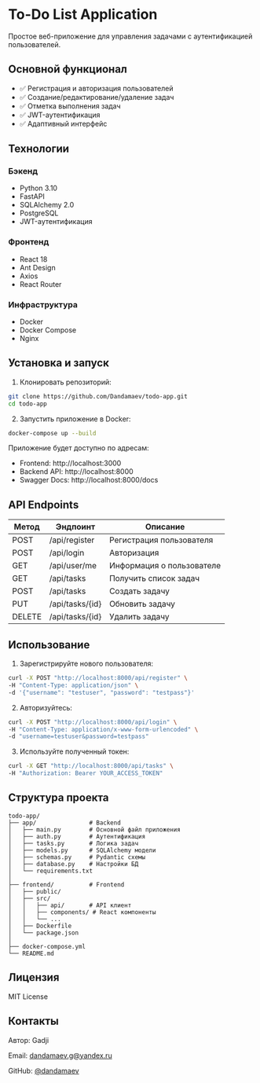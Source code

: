 # To-Do List Application

Простое веб-приложение для управления задачами с аутентификацией пользователей.

## Основной функционал

- ✅ Регистрация и авторизация пользователей
- ✅ Создание/редактирование/удаление задач
- ✅ Отметка выполнения задач
- ✅ JWT-аутентификация
- ✅ Адаптивный интерфейс

## Технологии

### Бэкенд

- Python 3.10
- FastAPI
- SQLAlchemy 2.0
- PostgreSQL
- JWT-аутентификация

### Фронтенд

- React 18
- Ant Design
- Axios
- React Router

### Инфраструктура

- Docker
- Docker Compose
- Nginx

## Установка и запуск

1. Клонировать репозиторий:

```bash
git clone https://github.com/Dandamaev/todo-app.git
cd todo-app
```

2. Запустить приложение в Docker:

```bash
docker-compose up --build
```

Приложение будет доступно по адресам:

- Frontend: http://localhost:3000
- Backend API: http://localhost:8000
- Swagger Docs: http://localhost:8000/docs

## API Endpoints

| Метод  | Эндпоинт        | Описание                  |
| ------ | --------------- | ------------------------- |
| POST   | /api/register   | Регистрация пользователя  |
| POST   | /api/login      | Авторизация               |
| GET    | /api/user/me    | Информация о пользователе |
| GET    | /api/tasks      | Получить список задач     |
| POST   | /api/tasks      | Создать задачу            |
| PUT    | /api/tasks/{id} | Обновить задачу           |
| DELETE | /api/tasks/{id} | Удалить задачу            |

## Использование

1. Зарегистрируйте нового пользователя:

```bash
curl -X POST "http://localhost:8000/api/register" \
-H "Content-Type: application/json" \
-d '{"username": "testuser", "password": "testpass"}'
```

2. Авторизуйтесь:

```bash
curl -X POST "http://localhost:8000/api/login" \
-H "Content-Type: application/x-www-form-urlencoded" \
-d "username=testuser&password=testpass"
```

3. Используйте полученный токен:

```bash
curl -X GET "http://localhost:8000/api/tasks" \
-H "Authorization: Bearer YOUR_ACCESS_TOKEN"
```

## Структура проекта

```
todo-app/
├── app/               # Backend
│   ├── main.py        # Основной файл приложения
│   ├── auth.py        # Аутентификация
│   ├── tasks.py       # Логика задач
│   ├── models.py      # SQLAlchemy модели
│   ├── schemas.py     # Pydantic схемы
│   ├── database.py    # Настройки БД
│   └── requirements.txt
│
├── frontend/          # Frontend
│   ├── public/
│   ├── src/
│   │   ├── api/       # API клиент
│   │   ├── components/ # React компоненты
│   │   └── ...
│   ├── Dockerfile
│   └── package.json
│
├── docker-compose.yml
└── README.md
```

## Лицензия

MIT License

## Контакты

Автор: Gadji

Email: dandamaev.g@yandex.ru

GitHub: [@dandamaev](https://github.com/Dandamaev)

